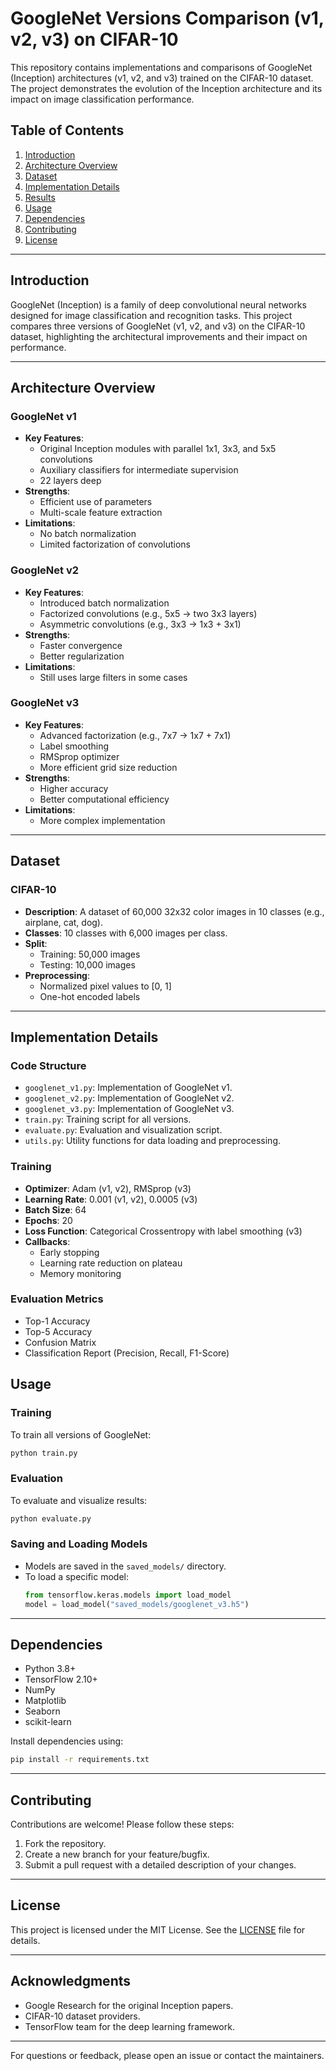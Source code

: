 
# GoogleNet Versions Comparison (v1, v2, v3) on CIFAR-10

This repository contains implementations and comparisons of GoogleNet (Inception) architectures (v1, v2, and v3) trained on the CIFAR-10 dataset. The project demonstrates the evolution of the Inception architecture and its impact on image classification performance.

## Table of Contents
1. [Introduction](#introduction)
2. [Architecture Overview](#architecture-overview)
3. [Dataset](#dataset)
4. [Implementation Details](#implementation-details)
5. [Results](#results)
6. [Usage](#usage)
7. [Dependencies](#dependencies)
8. [Contributing](#contributing)
9. [License](#license)

---

## Introduction

GoogleNet (Inception) is a family of deep convolutional neural networks designed for image classification and recognition tasks. This project compares three versions of GoogleNet (v1, v2, and v3) on the CIFAR-10 dataset, highlighting the architectural improvements and their impact on performance.

---

## Architecture Overview

### **GoogleNet v1**
- **Key Features**:
  - Original Inception modules with parallel 1x1, 3x3, and 5x5 convolutions
  - Auxiliary classifiers for intermediate supervision
  - 22 layers deep
- **Strengths**:
  - Efficient use of parameters
  - Multi-scale feature extraction
- **Limitations**:
  - No batch normalization
  - Limited factorization of convolutions

### **GoogleNet v2**
- **Key Features**:
  - Introduced batch normalization
  - Factorized convolutions (e.g., 5x5 → two 3x3 layers)
  - Asymmetric convolutions (e.g., 3x3 → 1x3 + 3x1)
- **Strengths**:
  - Faster convergence
  - Better regularization
- **Limitations**:
  - Still uses large filters in some cases

### **GoogleNet v3**
- **Key Features**:
  - Advanced factorization (e.g., 7x7 → 1x7 + 7x1)
  - Label smoothing
  - RMSprop optimizer
  - More efficient grid size reduction
- **Strengths**:
  - Higher accuracy
  - Better computational efficiency
- **Limitations**:
  - More complex implementation

---

## Dataset

### **CIFAR-10**
- **Description**: A dataset of 60,000 32x32 color images in 10 classes (e.g., airplane, cat, dog).
- **Classes**: 10 classes with 6,000 images per class.
- **Split**:
  - Training: 50,000 images
  - Testing: 10,000 images
- **Preprocessing**:
  - Normalized pixel values to [0, 1]
  - One-hot encoded labels

---

## Implementation Details

### **Code Structure**
- `googlenet_v1.py`: Implementation of GoogleNet v1.
- `googlenet_v2.py`: Implementation of GoogleNet v2.
- `googlenet_v3.py`: Implementation of GoogleNet v3.
- `train.py`: Training script for all versions.
- `evaluate.py`: Evaluation and visualization script.
- `utils.py`: Utility functions for data loading and preprocessing.

### **Training**
- **Optimizer**: Adam (v1, v2), RMSprop (v3)
- **Learning Rate**: 0.001 (v1, v2), 0.0005 (v3)
- **Batch Size**: 64
- **Epochs**: 20
- **Loss Function**: Categorical Crossentropy with label smoothing (v3)
- **Callbacks**:
  - Early stopping
  - Learning rate reduction on plateau
  - Memory monitoring

### **Evaluation Metrics**
- Top-1 Accuracy
- Top-5 Accuracy
- Confusion Matrix
- Classification Report (Precision, Recall, F1-Score)


## Usage

### **Training**
To train all versions of GoogleNet:
```bash
python train.py
```

### **Evaluation**
To evaluate and visualize results:
```bash
python evaluate.py
```

### **Saving and Loading Models**
- Models are saved in the `saved_models/` directory.
- To load a specific model:
  ```python
  from tensorflow.keras.models import load_model
  model = load_model("saved_models/googlenet_v3.h5")
  ```

---

## Dependencies

- Python 3.8+
- TensorFlow 2.10+
- NumPy
- Matplotlib
- Seaborn
- scikit-learn

Install dependencies using:
```bash
pip install -r requirements.txt
```

---

## Contributing

Contributions are welcome! Please follow these steps:
1. Fork the repository.
2. Create a new branch for your feature/bugfix.
3. Submit a pull request with a detailed description of your changes.

---

## License

This project is licensed under the MIT License. See the [LICENSE](LICENSE) file for details.

---

## Acknowledgments
- Google Research for the original Inception papers.
- CIFAR-10 dataset providers.
- TensorFlow team for the deep learning framework.

---

For questions or feedback, please open an issue or contact the maintainers.
